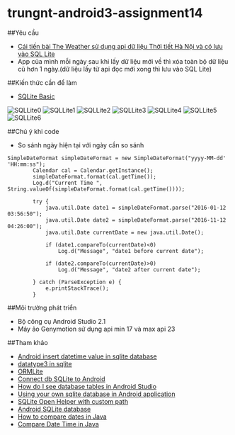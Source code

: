 ﻿# trungnt-android3-assignment14

##Yêu cầu
+ [Cái tiến bài The Weather sử dụng api dữ liệu Thời tiết Hà Nội và có lưu vào SQL Lite](https://github.com/trantrungnt/LearnTheWeather)
+ App của mình mỗi ngày sau khi lấy dữ liệu mới về thì xóa toàn bộ dữ liệu cũ hơn 1 ngày.(dữ liệu lấy từ api đọc mới xong thì lưu vào SQL Lite)

##Kiến thức cần để làm
+ [SQLite Basic](https://youtu.be/LS2fBgUiOSI)

![SQLLite0](http://i477.photobucket.com/albums/rr132/trungepu/SQL%20Basic%200_zpsgd8xvcqx.jpg)
![SQLLite1](http://i477.photobucket.com/albums/rr132/trungepu/SQL%20Basic%201_zps9nqf19fr.jpg)
![SQLLite2](http://i477.photobucket.com/albums/rr132/trungepu/SQL%20Basic%202_zpss9s5nksj.jpg)
![SQLLite3](http://i477.photobucket.com/albums/rr132/trungepu/SQL%20Basic%203_zpsybwndnvv.jpg)
![SQLLite4](http://i477.photobucket.com/albums/rr132/trungepu/SQL%20Basic%204_zpsb0pdz61p.jpg)
![SQLLite5](http://i477.photobucket.com/albums/rr132/trungepu/SQL%20Basic%205_zpsrradptrn.jpg)
![SQLLite6](http://i477.photobucket.com/albums/rr132/trungepu/truy%20van%20SQL_zpsrfchf6tr.jpg)

##Chú ý khi code
+ So sánh ngày hiện tại với ngày cần so sánh
```
SimpleDateFormat simpleDateFormat = new SimpleDateFormat("yyyy-MM-dd' 'HH:mm:ss");
        Calendar cal = Calendar.getInstance();
        simpleDateFormat.format(cal.getTime());
        Log.d("Current Time ", String.valueOf(simpleDateFormat.format(cal.getTime())));

        try {
            java.util.Date date1 = simpleDateFormat.parse("2016-01-12 03:56:50");
            java.util.Date date2 = simpleDateFormat.parse("2016-11-12 04:26:00");
            java.util.Date currentDate = new java.util.Date();

            if (date1.compareTo(currentDate)<0)
                Log.d("Message", "date1 before current date");

            if (date2.compareTo(currentDate)>0)
                Log.d("Message", "date2 after current date");

        } catch (ParseException e) {
            e.printStackTrace();
        }

```

##Môi trường phát triển
+ Bộ công cụ Android Studio 2.1
+ Máy ảo Genymotion sử dụng api min 17 và max api 23

##Tham khảo
+ [Android insert datetime value in sqlite database](http://tips.androidhive.info/2013/10/android-insert-datetime-value-in-sqlite-database/)
+ [datatype3 in sqlite](http://www.sqlite.org/datatype3.html)
+ [ORMLite](http://ormlite.com/javadoc/ormlite-core/doc-files/ormlite_1.html#Getting-Started)
+ [Connect db SQLite to Android](http://developinginandroid.blogspot.com/2014/01/connect-db-sqlite-to-android-with.html)
+ [How do I see database tables in Android Studio](https://www.quora.com/How-do-I-see-database-tables-in-Android-Studio)
+ [Using your own sqlite database in Android application](http://blog.reigndesign.com/blog/using-your-own-sqlite-database-in-android-applications/)
+ [SQLite Open Helper with custom path](http://snippetrepo.com/snippets/sqliteopenhelper-with-custom-path)
+ [Android SQLite database](http://www.tutorialspoint.com/android/android_sqlite_database.htm)
+ [How to compare dates in Java](http://www.mkyong.com/java/how-to-compare-dates-in-java/)
+ [Compare Date Time in Java](http://www.tutorialspoint.com/java/java_date_time.htm)

